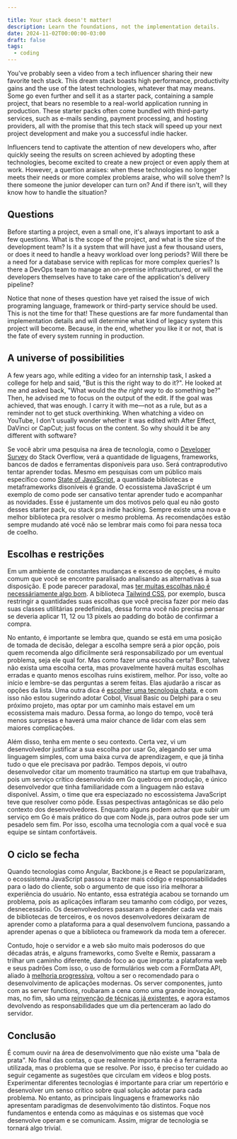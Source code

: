 ```yaml
---

title: Your stack doesn't matter!
description: Learn the foundations, not the implementation details.
date: 2024-11-02T00:00:00-03:00
draft: false
tags:
  - coding
---
```


You've probably seen a video from a tech influencer sharing their new favorite tech stack. This dream stack boasts high performance, productivity gains and the use of the latest technologies, whatever that may means. Some go even further and sell it as a starter   pack, containing a sample project, that bears no resemble to a real-world application running in production. These starter packs often come bundled with third-party services, such as e-mails sending, payment processing, and hosting providers, all with the promise that this tech stack will speed up your next project development and make you a successful indie hacker. 

Influencers tend to captivate the attention of new developers who, after quickly seeing the results on screen achieved by adopting these technologies, become excited to create a new project or even apply them at work. However, a quertion araises: when these technologies no longger meets their needs or more complex problems araise, who will solve them? Is there someone the junior developer can turn on? And if there isn't, will they know how to handle the situation?

## Questions

Before starting a project, even a small one, it's always important to ask a few questions. What is the scope of the project, and what is the size of the development team? Is it a system that will have just a few thousand users, or does it need to handle a heavy workload over long periods? Will there be a need for a database service with replicas for more complex queries? Is there a DevOps team to manage an on-premise infrastructured, or will the developers themselves have to take care of the application's delivery pipeline?

Notice that none of theses question have yet raised the issue of wich programing language, framework or third-party service should be used. This is not the time for that! These questions are far more fundamental than implementation details and will determine what kind of legacy system this project will become. Because, in the end, whether you like it or not, that is the fate of every system running in production.

## A universe of possibilities

A few years ago, while editing a video for an internship task, I asked a college for help and said, "But is this the right way to do it?". He looked at me and asked back, "What would the _the right way_ to do something be?" Then, he advised me to focus on the output of the edit. If the goal was achieved, that was enough. I carry it with me—not as a rule, but as a reminder not to get stuck overthinking. When whatching a video on YouTube, I don't usually wonder whether it was edited with After Effect, DaVinci or CapCut; just focus on the content. So why should it be any different with software?

Se você abrir uma pesquisa na área de tecnologia, como o [Developer Survey](https://survey.stackoverflow.co/ 'Site com resultados de todas as pesquisas realizadas até o momento') do Stack Overflow, verá a quantidade de liguagens, frameworks, bancos de dados e ferramentas disponíveis para uso. Será contraprodutivo tentar aprender todas. Mesmo em pesquisas com um público mais específico como [State of JavaScript](https://stateofjs.com/en-US 'Site do State of Javascript'), a quantidade bibliotecas e metaframeworks disoníveis é grande. O ecossistema JavaScript é um exemplo de como pode ser cansativo tentar aprender tudo e acompanhar as novidades. Esse é justamente um dos motivos pelo qual eu não gosto desses starter pack, ou stack pra indie hacking. Sempre existe uma nova e melhor biblioteca pra resolver o mesmo problema. As recomendações estão sempre mudando até você não se lembrar mais como foi para nessa toca de coelho.

## Escolhas e restrições

Em um ambiente de constantes mudanças e excesso de opções, é muito comum que você se encontre paralisado analisando as alternativas à sua disposição. E pode parecer paradoxal, mas [ter muitas escolhas não é necessáriamente algo bom](https://www.youtube.com/watch?v=VO6XEQIsCoM 'Barry Schwartz sobre o paradoxo da escolha'). A biblioteca [Tailwind CSS](https://tailwindcss.com/ 'Site do Tailwind CSS'), por exemplo, busca restringir a quantidades suas escolhas que você precisa fazer por meio das suas classes utilitárias predefinidas, dessa forma você não precisa pensar se deveria aplicar 11, 12 ou 13 pixels ao padding do botão de confirmar a compra.

No entanto, é importante se lembra que, quando se está em uma posição de tomada de decisão, delegar a escolha sempre será a pior opção, pois quem recomenda algo dificilmente será responsabilizado por um eventual problema, seja ele qual for. Mas como fazer uma escolha certa? Bom, talvez não exista uma escolha certa, mas provavelmente haverá muitas escolhas erradas e quanto menos escolhas ruins existirem, melhor. Por isso, volte ao início e lembre-se das perguntas a serem feitas. Elas ajudarão a riscar as opções da lista. Uma outra dica é [escolher uma tecnologia chata](https://boringtechnology.club/ 'https://boringtechnology.club/'), e com isso não estou sugerindo adotar Cobol, Visual Basic ou Delphi para o seu próximo projeto, mas optar por um caminho mais estavel em um ecossistema mais maduro. Dessa forma, ao longo do tempo, você terá menos surpresas e haverá uma maior chance de lidar com elas sem maiores complicações.

Além disso, tenha em mente o seu contexto. Certa vez, vi um desenvolvedor justificar a sua escolha por usar Go, alegando ser uma linguagem simples, com uma baixa curva de aprendizagem, e que já tinha tudo o que ele precisava por padrão. Tempos depois, vi outro desenvolvedor citar um momento traumático na startup em que trabalhava, pois um serviço crítico desenvolvido em Go quebrou em produção, e único desenvolvedor que tinha familiaridade com a linguagem não estava disponível. Assim, o time que era especiazado no escossistema JavaScript teve que resolver como pôde. Essas pespectivas antagônicas se dão pelo contexto dos desenvolvedores. Enquanto alguns podem achar que subir um serviço em Go é mais prático do que com Node.js, para outros pode ser um pesadelo sem fim. Por isso, escolha uma tecnologia com a qual você e sua equipe se sintam confortáveis.

## O ciclo se fecha

Quando tecnologias como Angular, Backbone.js e React se popularizaram, o ecossistema JavaScript passou a trazer mais código e responsabilidades para o lado do cliente, sob o argumento de que isso iria melhorar a experiência do usuário. No entanto, essa estratégia acabou se tornando um problema, pois as aplicações inflaram seu tamanho com código, por vezes, desnecessário. Os desenvolvedores passaram a depender cada vez mais de bibliotecas de terceiros, e os novos desenvolvedores deixaram de aprender como a plataforma para a qual desenvolvem funciona, passando a aprender apenas o que a biblioteca ou framework da moda tem a oferecer.

Contudo, hoje o servidor e a web são muito mais poderosos do que décadas atrás, e alguns frameworks, como Svelte e Remix, passaram a trilhar um caminho diferente, dando foco ao que importa: a plataforma web e seus padrões Com isso, o uso de formulários web com a FormData API, aliado à [melhoria progressiva](https://developer.mozilla.org/en-US/docs/Glossary/Progressive_Enhancement 'Documentação da MDN sobre melhoria progressiva'), voltou a ser o recomendado para o desenvolvimento de aplicações modernas. Os server componentes, junto com as server functions, roubaram a cena como uma grande inovação, mas, no fim, são uma [reinvenção de técnicas já existentes](https://youtu.be/uXCipjbcQfM?t=1641&si=SKrNflKHr4R-KR3B, 'Rich Harris sobre nos arrependermos de reinventar o RPC'), e agora estamos devolvendo as responsabilidades que um dia pertenceram ao lado do servidor.

## Conclusão

É comum ouvir na área de desenvolvimento que não existe uma "bala de prata". No final das contas, o que realmente importa não é a ferramenta utilizada, mas o problema que se resolve. Por isso, é preciso ter cuidado ao seguir cegamente as sugestões que circulam em vídeos e blog posts. Experimentar diferentes tecnologias é importante para criar um repertório e desenvolver um senso crítico sobre qual solução adotar para cada problema. No entanto, as principais linguagens e frameworks não apresentam paradigmas de desenvolvimento tão distintos. Foque nos fundamentos e entenda como as máquinas e os sistemas que você desenvolve operam e se comunicam. Assim, migrar de tecnologia se tornará algo trivial.
